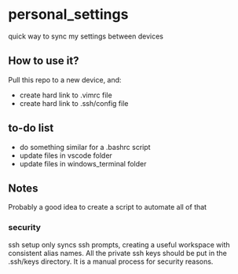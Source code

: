 # personal_settings

quick way to sync my settings between devices

## How to use it?
Pull this repo to a new device, and:
- create hard link to .vimrc file
- create hard link to .ssh/config file

## to-do list
- do something similar for a .bashrc script
- update files in vscode folder
- update files in windows_terminal folder

## Notes
Probably a good idea to create a script to automate all of that

### security
ssh setup only syncs ssh prompts, creating a useful workspace with consistent alias names. All the private ssh keys should be put in the .ssh/keys directory. It is a manual process for security reasons. 

